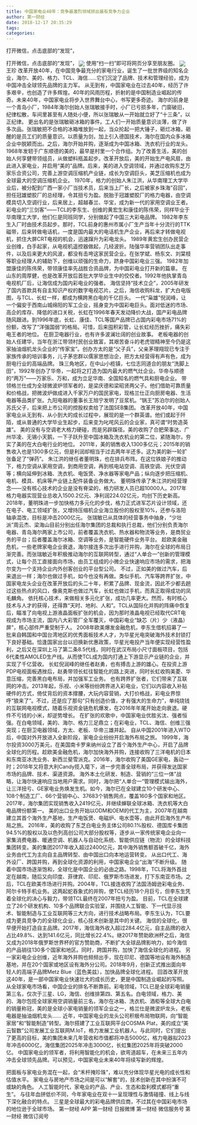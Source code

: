 ```yaml
---
title: 中国家电业40年：竞争最激烈领域拼出最有竞争力企业
author: 第一财经
date: 2018-12-17 20:35:29
tags: 
categories: 
---
```

打开微信，点击底部的“发现”，
<!-- more -->
打开微信，点击底部的“发现”，
<img align="center" border="0" src="https://imgcdn.yicai.com/uppics/images/2018/12/ae679c6f805fa20ebc8a9716123ab8ba.jpg" />
使用“扫一扫”即可将网页分享至朋友圈。
<img align="center" border="0" src="https://imgcdn.yicai.com/uppics/images/2018/12/31eba7422ae30609d002738abc82bdfc.jpg" />
王珍
改革开放40年，在中国竞争最充分的家电行业，诞生了一批世界级的知名企业，海尔、美的、格力、TCL、海信……它们沉淀了品牌、技术和管理经验，成为中国冲击全球领先品牌的主力军。
从无到有，中国家电业在过去40年，经历了许多艰辛，也创造了许多辉煌。40年的风雨历程，折射的是中国制造业崛起的传奇。未来40年，中国家电业将步入世界舞台中心，书写更多奇迹。
海尔的前身是一个青岛小厂，1984年海尔创始人张瑞敏接手时，小厂已亏损多年，门窗破旧，纪律松散，车间里甚至有人随处小便，所以张瑞敏从一开始就立好了“十三条”，以正纪律。
更出名的是张瑞敏砸冰箱的事件。工人们一开始质量意识淡薄，做了许多次品。张瑞敏把不合格的冰箱堆放到一起，当众抡起一把大锤子，砸烂冰箱，砸醒的是员工们的质量意识。以质量为剑，加上引入德国技术，海尔在国内众多冰箱企业中脱颖而出。之后，海尔开始并购，逐渐成为中国冰箱、洗衣机行业的龙头。
1968年发轫于广东顺德的美的，最早是村里一个合作组。为了改善生活，美的创始人何享健带领组员，从做塑料瓶盖起步。改革开放后，美的开始生产电风扇，由此进入家电业，并启用“美的”品牌。后来，美的进入空调领域，并通过收购东芝万家乐合资公司，完善上游空调压缩机产业链，成长为空调巨头，美芝压缩机也成为全球最大的空调压缩机企业。
1970年，格力的创始人朱江洪，从华南理工大学毕业后，被分配到广西一家小厂当技术员，后来当上厂长，之后被家乡珠海“召回”，担任冠雄塑胶厂的总经理，令其扭亏为盈。脱胎于冠雄塑胶厂的格力电器，由空调模具切入空调行业，后来居上，超越春兰、华宝，成为新一代的家用空调业王者。
彩电业的“三剑客”——TCL的李东生、创维的黄宏生和康佳的陈伟荣，同样毕业于华南理工大学，他们仨是同班同学，分别做起了中国三大彩电品牌。
1982年李东生入厂时由技术员起步。那时，TCL前身的惠州市属小厂生产当年十分流行的TTK磁带，后来转做电话机，一度是国内最大的电话机生产企业，再后来才转做电视机，抓住大屏CRT电视的机会，迅速蹿升为彩电龙头。
1989年黄宏生创办民营企业创维，白手起家，从电视机遥控器做起，几经波折。陆强华率营销团队出走事件，以及后来更大的风波，都没有击垮这家民营企业。在张学斌、杨东文、刘棠枝等职业经理人的辅助下，创维以顽强的生命力，跻身中国彩电业三强。
1982年加盟康佳的陈伟荣，带领康佳率先战胜合资品牌，为中国彩电业打开新的篇章。
在山东的周厚健，也是改革开放后首批大学毕业生中的佼佼者。1992年他执掌青岛电视机厂后，让海信成为国内彩电业的强者。
海信坚持“技术立企”，2005年研发了国内首款具有自主知识产权的数字电视芯片。之后，海信收购科龙，扩大白电版图，与TCL、长虹一样，都成为横跨黑白电的千亿巨头。
一代“枭雄”倪润峰，让一个偏安于西南山城绵阳的军工企业，摇身变为中国彩电巨头。面对低迷的市场、高企的库存、降低的进口关税，长虹在1996年春天发动降价大战，国产彩电品牌随风跟进。到1996年底，长虹、康佳、TCL等国产品牌已占国内彩电市场71%的份额，改写了“洋强国弱”的格局。可惜，后来囤积彩管，让长虹经历挫折，痛失彩电王者的地位。
在厨卫电器行业，也有许多波澜壮阔的创业故事。
老板电器的创始人任建华，当年在浙江带领村民创业致富，其艰苦奋斗的老虎钳精神至今仍是这家抽油烟机龙头企业的“传家宝”。创办方太的是“父子兵”，父亲茅理翔现已专注于家族传承的培训事务，儿子茅忠群以儒家思想治企，把方太经营得有声有色，成为厨电行业的高端品牌。
珠三角地区，在中山小榄镇，七位志同道合的朋友“洗脚上田”，1992年创办了华帝，一起将之打造为国内最大的燃气灶企业。华帝与顺德的“两万”——万家乐、万和，成为立足华南、全国知名的燃气具和厨电企业。
带领格兰仕成为全球微波炉领军者的，是梁庆德和梁昭贤两父子。他们借助可靠质量和价格战，把微波炉做成进入千家万户的国民家电，现格兰仕正向厨房电器、生活电器等品类扩张。九阳电器的董事长王旭宁发明了豆浆机。“锅王”苏泊尔的创始人苏氏父子，后来把上市公司的控股权卖给了法国SEB集团。
改革开放40年，中国家电业从无到有、从小到大的成长过程中，展现的是一个群英谱。他们或起于阡陌，或从普通的大学毕业生起步，后来变为叱咤风云的企业家，真可谓“时势造英雄”。
美的没有与空调老大格力硬碰，而是另辟蹊径。美的收购了合肥荣事达、广州华凌、无锡小天鹅，一下子跃升至中国冰箱及洗衣机业的第二位，紧随海尔，夯实了美的在大白电行业的地位。
2011年，美的销售收入1300多亿元；2015年的销售收入也是1300多亿元，但是利润却相当于过去两年半还多。这为美的新一轮扩张备足了“弹药”。
朱江洪的继任者董明珠，也在排兵布阵。在这位铁娘子的推动下，格力空调从家用空调，到商用空调，再到核电站空调、高铁空调、光伏空调等；横向延伸到冰箱、洗衣机、电饭煲、净水器等家电产品；纵向逐步把压缩机、电机、模具、机床等产业链上配件装备业务做大。
董明珠传承了朱江洪的经营理念——没有核心技术的企业是没有脊梁的，格力研发人员已超10000人。2017年格力电器实现营业总收入1500.2亿元、净利润224.02亿元，均创下历史新高。2018年，董明珠进一步加快格力多元化的步伐，格力正式进军芯片设计领域，还在电子、电工领域扩张，又增持压缩机企业海立股份的股权至10%，还参与洛阳轴承混改，目标是冲击2000亿元。
张瑞敏已从具体的经营事务中抽身，“少壮派”周云杰、梁海山目前分别出任海尔集团的总裁和执行总裁，他们分别负责海尔电器、青岛海尔两家上市公司，前者覆盖洗衣机、热水器和物流等业务，是商贸业务的平台；后者覆盖海尔冰箱、空调等业务，是智能硬件业务平台。
趁欧美金融危机，一些老牌家电企业衰退，海尔接连多次出手进行并购，海尔在全球的布局日渐完善。而张瑞敏近年积极推动海尔的互联网转型，通过“人单合一”创新的管理模式，让每个员工直接面向市场，由员工组成的小微企业快速响应市场的需求，把海尔变为一个支持企业内外创客创业的平台型公司。
不过，正如美的做过汽车，后来退出一样；海尔也做过手机，如今也没有再做。类似手机、汽车等跨界扩张，中国家电龙头企业在改革开放后的头二十年，积累了品牌、现金流，因此不少都去趟过这些热点的风口，像奥克斯也做过汽车，长虹也做过手机，而真正取得成功的凤毛麟角。
依托核心技术，来做相关多元化扩张，成功几率更大。然而，有时核心技术与人才的获得，还得靠“天时、地利、人和”。TCL从国际化并购的阵痛中恢复后，瞄准了向电视上游液晶面板扩张的机会，因为那时液晶电视已经取代CRT电视成为市场主流，国内八大彩管厂全军覆灭，中国彩电业“缺芯（片）少（液晶）屏”，核心部件严重受制于人。
2008年欧美爆发金融危机，李东生借机招募了一批来自韩国和中国台湾地区的优秀面板技术人才，为华星光电突破海外技术封锁打下良好基础。恰逢国家出台以旧换新优惠政策，华星光电投产当年便实现经营性盈利，之后又在深圳上马了第二条8.5代线，同时在武汉布局小尺寸面板项目，包括6代柔性AMOLED生产线。从而使TCL成为国内打通上下游显示产业链的企业，并实现了千亿营收。
长虹倪润峰的继任者赵勇，也有搏击上游的雄心。在投资上游PDP电视面板遇挫后，赵勇带领长虹往智能化的路上突进，同时长虹收购美菱、华意压缩，完善黑白电布局，并加强军工业务。
也有跨界扩张者，它们带来了互联网的冲击。2013年起，乐视、小米等纷纷跨界进入彩电业，它们以内容收入补贴硬件的方式，倚仗背后的资本撑腰，大玩内容营销，大打价格战，彩电业界惊呼“狼来了”。不过，还是应了那句“只有创造价值，才有强大的生命力”，单纯烧钱的互联网电视模式，随着乐视资金链危机爆发，在2016年年尾开始走向衰退。硬件不亏钱的小米，却逆势增长。
在扩张的欢歌中，中国家电业优胜劣汰、强者恒强。在白电领域，美的、海尔、格力三足鼎立；在彩电业，TCL、海信、创维三强突现；在厨卫电器领域，方太、老板、华帝三雄并起。
自从中国2001年进入WTO后，中国对外开放进入全新阶段，家电企业纷纷开启海外布局之旅。
1999年，海尔投资3000万美元，在美国南卡罗来纳州设立了首个海外生产中心，开启了品牌全球化的历程。趁欧美金融危机，海尔加快海外并购，连接收购了三洋电机的日本和东南亚冰洗业务、新西兰斐雪派克。2016年，海尔收购了美国GE家电，轰动一时；2018年又将意大利Candy揽入麾下，进一步完善全球布局，并获得发达国家市场的品牌、技术、渠道资源。
海外本土化研发、制造、营销的“三位一体”战略，让海尔快速响应当地用户需求。同时，海尔把“人单合一”管理模式输出海外，让三洋扭亏、GE家电业务焕发生机。如今，海尔已在全球建立10个研发中心、108个制造工厂、66个营销中心、37683个销售网点，覆盖160多个国家和地区。2017年，海尔集团实现销售收入2419亿元，并继续蝉联全球冰箱、洗衣机等大白电品牌份额第一。
美的出口业务开始以ODM和OEM的代工为主，2007年在越南建立其首个海外生产基地，生产电饭煲、电磁炉、电水壶等，由此开启海外生产布局之旅。
2016年，美的收购了东芝白电业务主体公司80.1%股权、德国库卡集团94.5%的股权以及以色列高创公司大部分股权等，逐步从一家传统家电企业向一家集消费电器、暖通空调、机器人与自动化系统、智能供应链（物流）的全球科技集团转变。美的集团2017年收入超过2400亿元，其中海外销售额首破千亿，海外业务由代工为主向自主品牌转型、由中国出口向本地运营转变。
从出口代工、海外设厂、跨国并购，再到全球化资源的利用，中国家电企业“出海”不断升级。
随着中国市场逐渐饱和，全球化是中国企业的必由之路。1998年，TCL将海外首战定在越南，随后又向印度、菲律宾、印尼、俄罗斯市场进发，打下东南亚市场。之后，TCL在欧美市场进行并购。2004年，TCL接连收购了法国汤姆逊彩电业务、阿尔卡特手机业务。这两起蛇吞象式的并购，使TCL经历18个月巨亏，但李东生凭着全球化的决心与毅力，带领TCL最终在2007年扭亏为盈。
目前，TCL在全球建立了26个研发机构、10多个品牌联合实验室，并围绕人工智能、下一代显示技术、智能制造与工业互联网等三大方向，进行技术战略布局。李东生认为，TCL要成为更具竞争力的全球化企业，核心技术创新是其中的关键。
海信的全球化，很早便开始打造自主品牌。2017年，海信海外收入超过284.4亿元，自主品牌的收入占比49.8%、达到141.6亿元，同比增长22.4%。继2017年赞助欧洲杯之后，海信又成为2018年俄罗斯世界杯的官方赞助商，不断扩大全球品牌影响力，如今海信的产品销往130多个国家和地区。同时，跨国并购，加快了海信全球化的进程。
另一家彩电企业创维，近年海外并购也频频出手，现在印尼、德国等地设有海外制造基地，并在20个国家或地区设有海外分公司。2018年9月，创新正式推出面向年轻人的高端子品牌Metz Blue（蓝色美兹），加快品牌全球化进程。
回首改革开放这40年，是一部中国家电业快速壮大的成长历史，更是中国制造业崛起的写照。从全球家电市场看，中国企业的排名不断靠前。彩电领域，TCL已是全球彩电销量第三名，仅次于三星、LG，海信、创维排第四、第五名。白电领域，格力、美的、海尔包揽全球家用空调销量前三名，海尔在冰箱、洗衣机、酒柜等全球大白电的销量称冠，美的是全球小家电销量的领军企业之一，格兰仕是微波炉龙头，老板电器是抽油烟机龙头……
近年，中国家电业的龙头公司积极布局物联网，向“智能家居”和“智能制造”转型。海尔搭建了工业互联网平台COSMA Plat，美的成立“美云智数”公司发展工业互联网M.IoT，格力发展工业机器人。与此同时，它们提出了更高的目标，美的集团未来几年营收和市值都将冲击5000亿，格力电器拟2023年冲击6000亿，海信集团2025年冲击3000亿，长虹集团2025年将突破2000亿。
中国家电业的领军者，将利用智能化的机会，欲弯道超车，在未来三五年内冲击全球领先品牌。可以预见，中国家电业未来40年将续写新的辉煌。
 
 
把面板与家电业务混在一起，会“禾杆掩珍珠”，难以充分体现华星光电的成长性和估值水平。
家电业与房地产市场之间是可以“解套”的，技术创新在其中扮演不可或缺的角色。
人工智能时代，家电业的产品、产业、生态和盈利模式都将“重生”。
与往年血拼低价不同，今年家电业在双十一呈现理性与激情碰撞、线上与线下深化融合的特点。
三星是全球最大的彩电品牌供应商，不过其在中国彩电市场的地位逊于全球市场。
第一财经
APP
第一财经
日报微博
第一财经
微信服务号
第一财经
微信订阅号
